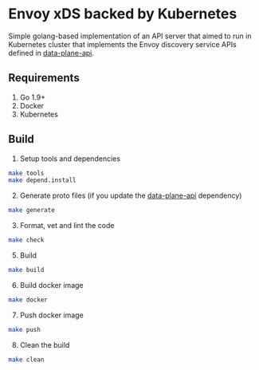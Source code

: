 # Envoy xDS backed by Kubernetes

Simple golang-based implementation of an API server that
aimed to run in Kubernetes cluster that implements the Envoy
discovery service APIs defined in [data-plane-api](https://github.com/envoyproxy/data-plane-api).

## Requirements

1. Go 1.9+
2. Docker
3. Kubernetes

## Build

1. Setup tools and dependencies

```sh
make tools
make depend.install
```

2. Generate proto files (if you update the [data-plane-api](https://github.com/envoyproxy/data-plane-api)
dependency)

```sh
make generate
```

3. Format, vet and lint the code

```sh
make check
```

5. Build

```sh
make build
```

6. Build docker image
```sh
make docker
```

7. Push docker image
```sh
make push
```

8. Clean the build
```sh
make clean
```
